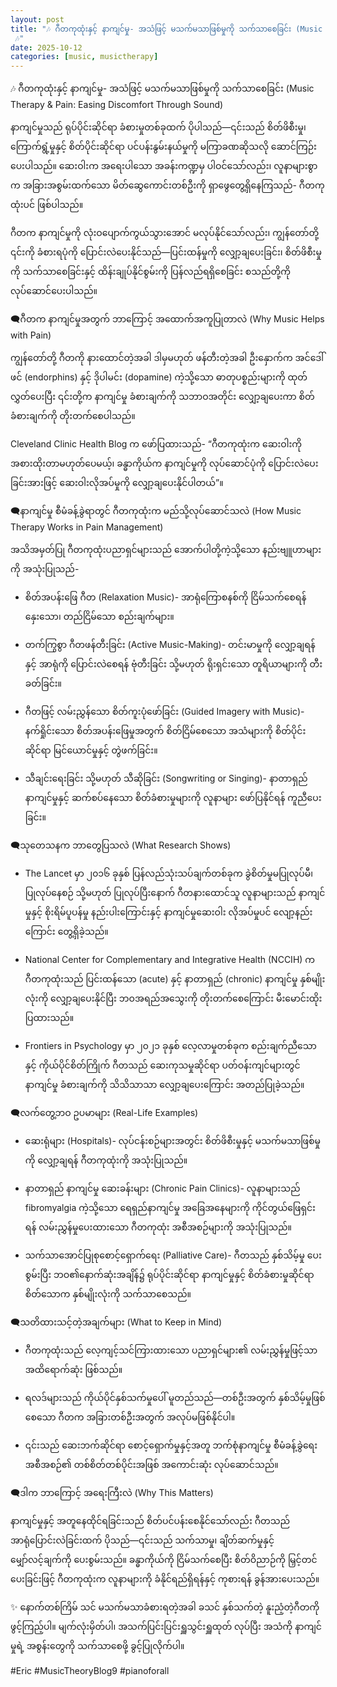 ```yaml
---
layout: post
title: "🎶 ဂီတကုထုံးနှင့် နာကျင်မှု- အသံဖြင့် မသက်မသာဖြစ်မှုကို သက်သာစေခြင်း (Music Therapy & Pain: Easing Discomfort Through Sound)
 🎶"
date: 2025-10-12
categories: [music, musictherapy]
---
```


🎶 ဂီတကုထုံးနှင့် နာကျင်မှု- အသံဖြင့် မသက်မသာဖြစ်မှုကို သက်သာစေခြင်း (Music Therapy & Pain: Easing Discomfort Through Sound)

နာကျင်မှုသည် ရုပ်ပိုင်းဆိုင်ရာ ခံစားမှုတစ်ခုထက် ပိုပါသည်—၎င်းသည် စိတ်ဖိစီးမှု၊ ကြောက်ရွံ့မှုနှင့် စိတ်ပိုင်းဆိုင်ရာ ပင်ပန်းနွမ်းနယ်မှုကို မကြာခဏဆိုသလို ဆောင်ကြဉ်းပေးပါသည်။ ဆေးဝါးက အရေးပါသော အခန်းကဏ္ဍမှ ပါဝင်သော်လည်း၊ လူနာများစွာက အခြားအစွမ်းထက်သော မိတ်ဆွေကောင်းတစ်ဦးကို ရှာဖွေတွေ့ရှိနေကြသည်- ဂီတကုထုံးပင် ဖြစ်ပါသည်။

ဂီတက နာကျင်မှုကို လုံးဝပျောက်ကွယ်သွားအောင် မလုပ်နိုင်သော်လည်း၊ ကျွန်တော်တို့ ၎င်းကို ခံစားရပုံကို ပြောင်းလဲပေးနိုင်သည်—ပြင်းထန်မှုကို လျှော့ချပေးခြင်း၊ စိတ်ဖိစီးမှုကို သက်သာစေခြင်းနှင့် ထိန်းချုပ်နိုင်စွမ်းကို ပြန်လည်ရရှိစေခြင်း စသည်တို့ကို လုပ်ဆောင်ပေးပါသည်။

🗨️ဂီတက နာကျင်မှုအတွက် ဘာကြောင့် အထောက်အကူပြုတာလဲ (Why Music Helps with Pain)

ကျွန်တော်တို့ ဂီတကို နားထောင်တဲ့အခါ ဒါမှမဟုတ် ဖန်တီးတဲ့အခါ ဦးနှောက်က အင်ဒေါ်ဖင် (endorphins) နှင့် ဒိုပါမင်း (dopamine) ကဲ့သို့သော ဓာတုပစ္စည်းများကို ထုတ်လွှတ်ပေးပြီး ၎င်းတို့က နာကျင်မှု ခံစားချက်ကို သဘာဝအတိုင်း လျှော့ချပေးကာ စိတ်ခံစားချက်ကို တိုးတက်စေပါသည်။

Cleveland Clinic Health Blog က ဖော်ပြထားသည်- “ဂီတကုထုံးက ဆေးဝါးကို အစားထိုးတာမဟုတ်ပေမယ့်၊ ခန္ဓာကိုယ်က နာကျင်မှုကို လုပ်ဆောင်ပုံကို ပြောင်းလဲပေးခြင်းအားဖြင့် ဆေးဝါးလိုအပ်မှုကို လျှော့ချပေးနိုင်ပါတယ်”။

🗨️နာကျင်မှု စီမံခန့်ခွဲရာတွင် ဂီတကုထုံးက မည်သို့လုပ်ဆောင်သလဲ (How Music Therapy Works in Pain Management)

အသိအမှတ်ပြု ဂီတကုထုံးပညာရှင်များသည် အောက်ပါတို့ကဲ့သို့သော နည်းဗျူဟာများကို အသုံးပြုသည်-

 * စိတ်အပန်းဖြေ ဂီတ (Relaxation Music)- အာရုံကြောစနစ်ကို ငြိမ်သက်စေရန် နှေးသော၊ တည်ငြိမ်သော စည်းချက်များ။

 * တက်ကြွစွာ ဂီတဖန်တီးခြင်း (Active Music-Making)- တင်းမာမှုကို လျှော့ချရန်နှင့် အာရုံကို ပြောင်းလဲစေရန် ဗုံတီးခြင်း သို့မဟုတ် ရိုးရှင်းသော တူရိယာများကို တီးခတ်ခြင်း။

 * ဂီတဖြင့် လမ်းညွှန်သော စိတ်ကူးပုံဖော်ခြင်း (Guided Imagery with Music)- နက်ရှိုင်းသော စိတ်အပန်းဖြေမှုအတွက် စိတ်ငြိမ်စေသော အသံများကို စိတ်ပိုင်းဆိုင်ရာ မြင်ယောင်မှုနှင့် တွဲဖက်ခြင်း။

 * သီချင်းရေးခြင်း သို့မဟုတ် သီဆိုခြင်း (Songwriting or Singing)- နာတာရှည် နာကျင်မှုနှင့် ဆက်စပ်နေသော စိတ်ခံစားမှုများကို လူနာများ ဖော်ပြနိုင်ရန် ကူညီပေးခြင်း။

🗨️သုတေသနက ဘာတွေပြသလဲ (What Research Shows)

 * The Lancet မှာ ၂၀၁၆ ခုနှစ် ပြန်လည်သုံးသပ်ချက်တစ်ခုက ခွဲစိတ်မှုမပြုလုပ်မီ၊ ပြုလုပ်နေစဉ် သို့မဟုတ် ပြုလုပ်ပြီးနောက် ဂီတနားထောင်သူ လူနာများသည် နာကျင်မှုနှင့် စိုးရိမ်ပူပန်မှု နည်းပါးကြောင်းနှင့် နာကျင်မှုဆေးဝါး လိုအပ်မှုပင် လျော့နည်းကြောင်း တွေ့ရှိခဲ့သည်။

 * National Center for Complementary and Integrative Health (NCCIH) က ဂီတကုထုံးသည် ပြင်းထန်သော (acute) နှင့် နာတာရှည် (chronic) နာကျင်မှု နှစ်မျိုးလုံးကို လျှော့ချပေးနိုင်ပြီး ဘဝအရည်အသွေးကို တိုးတက်စေကြောင်း မီးမောင်းထိုးပြထားသည်။

 * Frontiers in Psychology မှာ ၂၀၂၁ ခုနှစ် လေ့လာမှုတစ်ခုက စည်းချက်ညီသောနှင့် ကိုယ်ပိုင်စိတ်ကြိုက် ဂီတသည် ဆေးကုသမှုဆိုင်ရာ ပတ်ဝန်းကျင်များတွင် နာကျင်မှု ခံစားချက်ကို သိသိသာသာ လျှော့ချပေးကြောင်း အတည်ပြုခဲ့သည်။

🗨️လက်တွေ့ဘဝ ဥပမာများ (Real-Life Examples)

 * ဆေးရုံများ (Hospitals)- လုပ်ငန်းစဉ်များအတွင်း စိတ်ဖိစီးမှုနှင့် မသက်မသာဖြစ်မှုကို လျှော့ချရန် ဂီတကုထုံးကို အသုံးပြုသည်။

 * နာတာရှည် နာကျင်မှု ဆေးခန်းများ (Chronic Pain Clinics)- လူနာများသည် fibromyalgia ကဲ့သို့သော ရေရှည်နာကျင်မှု အခြေအနေများကို ကိုင်တွယ်ဖြေရှင်းရန် လမ်းညွှန်မှုပေးထားသော ဂီတကုထုံး အစီအစဉ်များကို အသုံးပြုသည်။

 * သက်သာအောင်ပြုစုစောင့်ရှောက်ရေး (Palliative Care)- ဂီတသည် နှစ်သိမ့်မှု ပေးစွမ်းပြီး ဘဝ၏နောက်ဆုံးအချိန်၌ ရုပ်ပိုင်းဆိုင်ရာ နာကျင်မှုနှင့် စိတ်ခံစားမှုဆိုင်ရာ စိတ်သောက နှစ်မျိုးလုံးကို သက်သာစေသည်။

🗨️သတိထားသင့်တဲ့အချက်များ (What to Keep in Mind)

 * ဂီတကုထုံးသည် လေ့ကျင့်သင်ကြားထားသော ပညာရှင်များ၏ လမ်းညွှန်မှုဖြင့်သာ အထိရောက်ဆုံး ဖြစ်သည်။

 * ရလဒ်များသည် ကိုယ်ပိုင်နှစ်သက်မှုပေါ် မူတည်သည်—တစ်ဦးအတွက် နှစ်သိမ့်မှုဖြစ်စေသော ဂီတက အခြားတစ်ဦးအတွက် အလုပ်မဖြစ်နိုင်ပါ။

 * ၎င်းသည် ဆေးဘက်ဆိုင်ရာ စောင့်ရှောက်မှုနှင့်အတူ ဘက်စုံနာကျင်မှု စီမံခန့်ခွဲရေး အစီအစဉ်၏ တစ်စိတ်တစ်ပိုင်းအဖြစ် အကောင်းဆုံး လုပ်ဆောင်သည်။

🗨️ဒါက ဘာကြောင့် အရေးကြီးလဲ (Why This Matters)

နာကျင်မှုနှင့် အတူနေထိုင်ရခြင်းသည် စိတ်ပင်ပန်းစေနိုင်သော်လည်း ဂီတသည် အာရုံပြောင်းလဲခြင်းထက် ပိုသည်—၎င်းသည် သက်သာမှု၊ ချိတ်ဆက်မှုနှင့် မျှော်လင့်ချက်ကို ပေးစွမ်းသည်။ ခန္ဓာကိုယ်ကို ငြိမ်သက်စေပြီး စိတ်ဝိညာဉ်ကို မြှင့်တင်ပေးခြင်းဖြင့် ဂီတကုထုံးက လူနာများကို ခံနိုင်ရည်ရှိရန်နှင့် ကုစားရန် ခွန်အားပေးသည်။

✨ နောက်တစ်ကြိမ် သင် မသက်မသာခံစားရတဲ့အခါ ခသင် နှစ်သက်တဲ့ နူးညံ့တဲ့ဂီတကို ဖွင့်ကြည့်ပါ။ မျက်လုံးမှိတ်ပါ၊ အသက်ပြင်းပြင်းရှူသွင်းရှူထုတ် လုပ်ပြီး အသံကို နာကျင်မှုရဲ့ အစွန်းတွေကို သက်သာစေဖို့ ခွင့်ပြုလိုက်ပါ။

#Eric #MusicTheoryBlog9 #pianoforall

